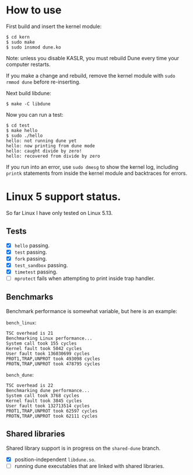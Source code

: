 # How to use

First build and insert the kernel module:

```
$ cd kern
$ sudo make
$ sudo insmod dune.ko
```

Note: unless you disable KASLR, you must rebuild Dune every time your computer
restarts.

If you make a change and rebuild, remove the kernel module with `sudo rmmod
dune` before re-inserting.

Next build libdune:

```
$ make -C libdune
```

Now you can run a test:

```
$ cd test
$ make hello
$ sudo ./hello
hello: not running dune yet
hello: now printing from dune mode
hello: caught divide by zero!
hello: recovered from divide by zero
```

If you run into an error, use `sudo dmesg` to show the kernel log, including
`printk` statements from inside the kernel module and backtraces for errors.

# Linux 5 support status.

So far Linux I have only tested on Linux 5.13.

## Tests

* [x] `hello` passing.
* [x] `test` passing.
* [x] `fork` passing.
* [x] `test_sandbox` passing.
* [x] `timetest` passing.
* [ ] `mprotect` fails when attempting to print inside trap handler.

## Benchmarks

Benchmark performance is somewhat variable, but here is an example:

`bench_linux`:

```
TSC overhead is 21
Benchmarking Linux performance...
System call took 155 cycles
Kernel fault took 5042 cycles
User fault took 136030699 cycles
PROT1,TRAP,UNPROT took 493098 cycles
PROTN,TRAP,UNPROT took 478795 cycles
```

`bench_dune`:

```
TSC overhead is 22
Benchmarking dune performance...
System call took 3768 cycles
Kernel fault took 3845 cycles
User fault took 132713514 cycles
PROT1,TRAP,UNPROT took 62597 cycles
PROTN,TRAP,UNPROT took 62111 cycles
```

## Shared libraries

Shared library support is in progress on the `shared-dune` branch.

* [x] position-independent `libdune.so`.
* [ ] running dune executables that are linked with shared libraries.
